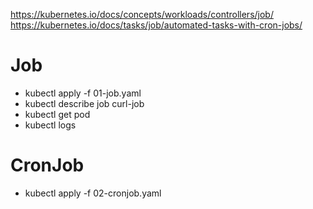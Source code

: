 https://kubernetes.io/docs/concepts/workloads/controllers/job/
https://kubernetes.io/docs/tasks/job/automated-tasks-with-cron-jobs/


# Job
- kubectl apply -f 01-job.yaml
- kubectl describe job curl-job
- kubectl get pod
- kubectl logs <pod-name>

# CronJob
- kubectl apply -f 02-cronjob.yaml
